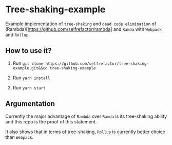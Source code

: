 # Tree-shaking-example

Example implementation of `tree-shaking` and `dead code elimination` of
(Rambda)[https://github.com/selfrefactor/rambda] and `Ramda` with `Webpack` and `Rollup`.

## How to use it?

1. Run `git clone https://github.com/selfrefactor/tree-shaking-example.git&&cd tree-shaking-example`

2. Run `yarn install`

3. Run `yarn start`

## Argumentation

Currently the major advantage of `Rambda` over `Ramda` is its tree-shaking ability and this repo
is the proof of this statement.

It also shows that in terms of tree-shaking, `Rollup` is currently better choice than `Webpack`.
